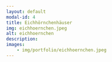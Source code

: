 ```yaml
---
layout: default
modal-id: 4
title: Eichhörnchenhäuser
img: eichhoernchen.jpeg
alt: eichhoernchen
description:
images:
    - img/portfolio/eichhoernchen.jpeg
---
```

